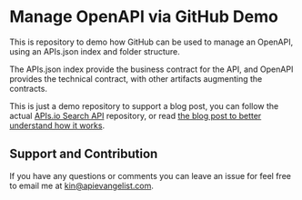 # Manage OpenAPI via GitHub Demo
This is  repository to demo how GitHub can be used to manage an OpenAPI, using an APIs.json index and folder structure. 

The APIs.json index provide the business contract for the API, and OpenAPI provides the technical contract, with other artifacts augmenting the contracts. 

This is just a demo repository to support a blog post, you can follow the actual [APIs.io Search API](https://github.com/api-search/search-api) repository, or read [the blog post to better understand how it works](https://github.com/api-evangelist/demo-openapi).

## Support and Contribution
If you have any questions or comments you can leave an issue for feel free to email me at kin@apievangelist.com.
